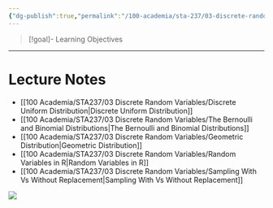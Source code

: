 ```yaml
---
{"dg-publish":true,"permalink":"/100-academia/sta-237/03-discrete-random-variables/week-5-more-discrete-random-variables/","tags":["lecture","note","stats","university"],"created":"2024-10-03T09:52:58.548-07:00","updated":"2024-10-30T17:51:50.065-07:00"}
---
```



> [!goal]- Learning Objectives

---

# Lecture Notes

- [[100 Academia/STA237/03 Discrete Random Variables/Discrete Uniform Distribution\|Discrete Uniform Distribution]]
- [[100 Academia/STA237/03 Discrete Random Variables/The Bernoulli and Binomial Distributions\|The Bernoulli and Binomial Distributions]]
- [[100 Academia/STA237/03 Discrete Random Variables/Geometric Distribution\|Geometric Distribution]]
- [[100 Academia/STA237/03 Discrete Random Variables/Random Variables in R\|Random Variables in R]]
- [[100 Academia/STA237/03 Discrete Random Variables/Sampling With Vs Without Replacement\|Sampling With Vs Without Replacement]]

![](https://i.imgur.com/OXQjeCg.png)
